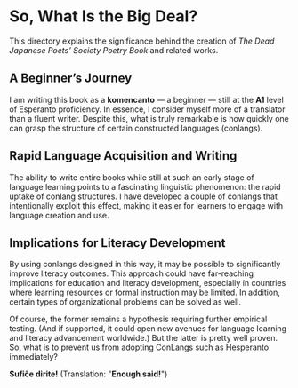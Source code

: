 # So, What Is the Big Deal?

This directory explains the significance behind the creation of *The Dead Japanese Poets’ Society Poetry Book* and related works.

## A Beginner’s Journey

I am writing this book as a **komencanto** — a beginner — still at the **A1** level of Esperanto proficiency. In essence, I consider myself more of a translator than a fluent writer. Despite this, what is truly remarkable is how quickly one can grasp the structure of certain constructed languages (conlangs).

## Rapid Language Acquisition and Writing

The ability to write entire books while still at such an early stage of language learning points to a fascinating linguistic phenomenon: the rapid uptake of conlang structures. I have developed a couple of conlangs that intentionally exploit this effect, making it easier for learners to engage with language creation and use.

## Implications for Literacy Development

By using conlangs designed in this way, it may be possible to significantly improve literacy outcomes. This approach could have far-reaching implications for education and literacy development, especially in countries where learning resources or formal instruction may be limited. In addition, certain types of organizational problems can be solved as well.

Of course, the former remains a hypothesis requiring further empirical testing. (And if supported, it could open new avenues for language learning and literacy advancement worldwide.) But the latter is pretty well
proven. So, what is to prevent us from adopting ConLangs such as Hesperanto immediately?

**Sufiĉe dirite!** (Translation: "**Enough said!**")
